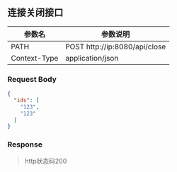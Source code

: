 ## 连接关闭接口


| **参数名**      | **参数说明**                       |
|--------------|--------------------------------|
| PATH         | POST  http://ip:8080/api/close|
| Context-Type | application/json               |

### Request Body

```json  
{
  "ids": [
    "123",
    "123"
  ]
}
 ```


### Response
> http状态码200
